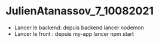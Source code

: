 # JulienAtanassov_7_10082021

- Lancer le backend: depuis backend lancer nodemon
- Lancer le front : depuis my-app lancer npm start
